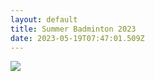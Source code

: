 ```yaml
---
layout: default
title: Summer Badminton 2023
date: 2023-05-19T07:47:01.509Z
---
```

![](/images/uploads/summer-clubs-23.jpg)